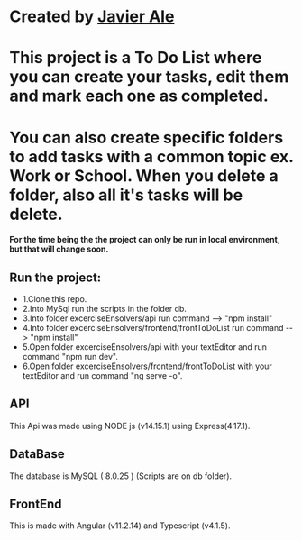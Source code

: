 # Created  by [Javier Ale](https://www.linkedin.com/in/javieragustinale/) 

# This project is a To Do List where you can create your tasks, edit them and mark each one as completed.
# You can also create specific folders to add tasks with a common topic ex. Work or School. When you delete a folder, also all it's tasks will be delete.

#### For the time being the the project can only be run in local environment, but that will change soon.
##  Run the project:
 *  1.Clone this repo.
 *  2.Into MySql run the scripts in the folder db.
 *  3.Into folder excerciseEnsolvers/api run command   --> "npm install"
 *  4.Into folder excerciseEnsolvers/frontend/frontToDoList    run command --> "npm install"
 *  5.Open folder excerciseEnsolvers/api with your textEditor and run command "npm run dev".
 *  6.Open folder excerciseEnsolvers/frontend/frontToDoList with your textEditor and run command "ng serve -o".

## API
 This Api was made using NODE js (v14.15.1) using Express(4.17.1).
 
## DataBase
 The database is MySQL ( 8.0.25 ) (Scripts are on db folder).
 
## FrontEnd
This is made with Angular (v11.2.14) and Typescript (v4.1.5).

  

